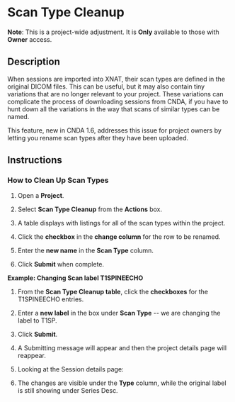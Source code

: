 # Scan Type Cleanup

**Note**: This is a project-wide adjustment. It is **Only** available to those with **Owner** access.

## **Description**
When sessions are imported into XNAT, their scan types are defined in the original DICOM files. This can be useful, but it may also contain tiny variations that are no longer relevant to your project. These variations can complicate the process of downloading sessions from CNDA, if you have to hunt down all the variations in the way that scans of similar types can be named.

This feature, new in CNDA 1.6, addresses this issue for project owners by letting you rename scan types after they have been uploaded.

## **Instructions**
### **How to Clean Up Scan Types**
1. Open a **Project**.
2. Select **Scan Type Cleanup** from the **Actions** box.


3. A table displays with listings for all of the scan types within the project.


4. Click the **checkbox** in the **change column** for the row to be renamed.
5. Enter the **new name** in the **Scan Type** column.
6. Click **Submit** when complete.

**Example: Changing Scan label T1SPINEECHO**


1. From the **Scan Type Cleanup table**, click the **checkboxes** for the T1SPINEECHO entries.
2. Enter a **new label** in the box under **Scan Type** -- we are changing the label to T1SP.
3. Click **Submit**.
4. A Submitting message will appear and then the project details page will reappear.
5. Looking at the Session details page:

   
6. The changes are visible under the **Type** column, while the original label is still showing under Series Desc.
